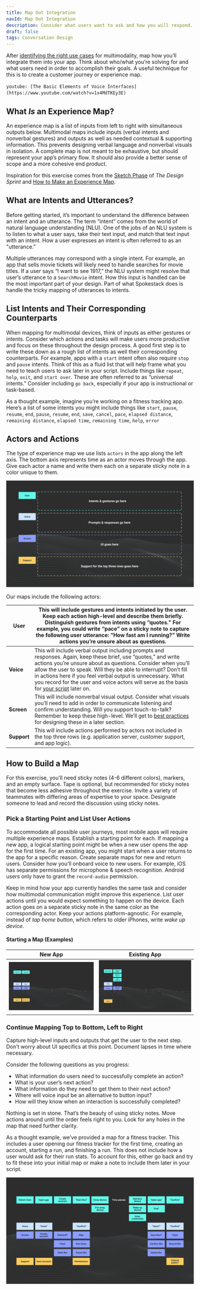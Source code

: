 ```yaml
---
title: Map Out Integration
navId: Map Out Integration
description: Consider what users want to ask and how you will respond.
draft: false
tags: Conversation Design
---
```


<img src="../../assets/docs/design-map-out-integration.png" style="display:none"/>

After [identifying the right use cases](find-the-right-use-case) for multimodality, map how you’ll integrate them into your app. Think about who/what you’re solving for and what users need in order to accomplish their goals. A useful technique for this is to create a customer journey or experience map.

`youtube: [The Basic Elements of Voice Interfaces](https://www.youtube.com/watch?v=1x4MdTKEy3E)`

## What _Is_ an Experience Map?

An experience map is a list of inputs from left to right with simultaneous outputs below. Multimodal maps include inputs (verbal intents and nonverbal gestures) and outputs as well as needed contextual & supporting information. This prevents designing verbal language and nonverbal visuals in isolation. A complete map is not meant to be exhaustive, but should represent your app’s primary flow. It should also provide a better sense of scope and a more cohesive end product.

Inspiration for this exercise comes from the [Sketch Phase](https://www.thesprintbook.com/how) of _The Design Sprint_ and [How to Make an Experience Map](https://blog.carbonfive.com/2017/08/03/experience-mapping-2/).

## What are Intents and Utterances?

Before getting started, it’s important to understand the difference between an intent and an utterance. The term “intent” comes from the world of natural language understanding (NLU). One of the jobs of an NLU system is to listen to what a user says, take their text input, and match that text input with an intent. How a user expresses an intent is often referred to as an "utterance.”

Multiple utterances may correspond with a single intent. For example, an app that sells movie tickets will likely need to handle searches for movie titles. If a user says “I want to see 1917,” the NLU system might resolve that user’s utterance to a `SearchMovie` intent. How this input is handled can be the most important part of your design. Part of what Spokestack does is handle the tricky mapping of utterances to intents.

## List Intents and Their Corresponding Counterparts

When mapping for multimodal devices, think of inputs as either gestures or intents. Consider which actions and tasks will make users more productive and focus on these throughout the design process. A good first step is to write these down as a rough list of intents as well their corresponding counterparts. For example, apps with a `start` intent often also require `stop` and `pause` intents. Think of this as a fluid list that will help frame what you need to teach users to ask later in your script. Include things like `repeat`, `help`, `exit`, and `start over`. These are often referred to as “universal intents.” Consider including `go back`, especially if your app is instructional or task-based.

As a thought example, imagine you’re working on a fitness tracking app. Here’s a list of some intents you might include things like `start`, `pause`, `resume`, `end`, `pause`, `resume`, `end`, `save`, `cancel`, `pace`, `elapsed distance`, `remaining distance`, `elapsed time`, `remaining time`, `help`, `error`

## Actors and Actions

The type of experience map we use lists `actors` in the app along the left axis. The bottom axis represents time as an actor moves through the app. Give each actor a name and write them each on a separate sticky note in a color unique to them.

![Experience Map Actions and Actions](../../assets/docs/design-map-out-integration/actors.png)

Our maps include the following actors:

| **User**    | This will include gestures and intents initiated by the user. Keep each action high-level and describe them briefly. Distinguish gestures from intents using “quotes.” For example, you could write “pace” on a sticky note to capture the following user utterance: “How fast am I running?” Write actions you’re unsure about as questions.                                                                                                 |
| ----------- | --------------------------------------------------------------------------------------------------------------------------------------------------------------------------------------------------------------------------------------------------------------------------------------------------------------------------------------------------------------------------------------------------------------------------------------------- |
| **Voice**   | This will include verbal output including prompts and responses. Again, keep these brief, use “quotes,” and write actions you’re unsure about as questions. Consider when you’ll allow the user to speak. Will they be able to interrupt? Don’t fill in actions here if you feel verbal output is unnecessary. What you record for the user and voice actors will serve as the basis for [your script](script-storyboard-responses) later on. |
| **Screen**  | This will include nonverbal visual output. Consider what visuals you’ll need to add in order to communicate listening and confirm understanding. Will you support touch-to-talk? Remember to keep these high-level. We’ll get to [best practices](tips-for-designing-visual-output) for designing these in a later section.                                                                                                                   |
| **Support** | This will include actions performed by actors not included in the top three rows (e.g. application server, customer support, and app logic).                                                                                                                                                                                                                                                                                                  |

## How to Build a Map

For this exercise, you’ll need sticky notes (4-6 different colors), markers, and an empty surface. Tape is optional, but recommended for sticky notes that become less adhesive throughout the exercise. Invite a variety of teammates with differing areas of expertise to your space. Designate someone to lead and record the discussion using sticky notes.

### Pick a Starting Point and List User Actions

To accommodate all possible user journeys, most mobile apps will require multiple experience maps. Establish a starting point for each. If mapping a new app, a logical starting point might be when a new user opens the app for the first time. For an existing app, you might start when a user returns to the app for a specific reason. Create separate maps for new and return users. Consider how you’ll onboard voice to new users. For example, iOS has separate permissions for microphone & speech recognition. Android users only have to grant the `record-audio` permission.

Keep in mind how your app currently handles the same task and consider how multimodal communication might improve this experience. List user actions until you would expect something to happen on the device. Each action goes on a separate sticky note in the same color as the corresponding actor. Keep your actions platform-agnostic. For example, instead of _tap home button_, which refers to older iPhones, write _wake up device_.

#### Starting a Map (Examples)

| New App                                                                                       | Existing App                                                                                             |
| --------------------------------------------------------------------------------------------- | -------------------------------------------------------------------------------------------------------- |
| ![Starting map for a new app](../../assets/docs/design-map-out-integration/start-new-app.png) | ![Starting map for an existing app](../../assets/docs/design-map-out-integration/start-existing-app.png) |

### Continue Mapping Top to Bottom, Left to Right

Capture high-level inputs and outputs that get the user to the next step. Don’t worry about UI specifics at this point. Document lapses in time where necessary.

Consider the following questions as you progress:

- What information do users need to successfully complete an action?
- What is your user’s next action?
- What information do they need to get them to their next action?
- Where will voice input be an alternative to button input?
- How will they know when an interaction is successfully completed?

Nothing is set in stone. That’s the beauty of using sticky notes. Move actions around until the order feels right to you. Look for any holes in the map that need further clarity.

As a thought example, we’ve provided a map for a fitness tracker. This includes a user opening our fitness tracker for the first time, creating an account, starting a run, and finishing a run. This does not include how a user would ask for their run stats. To account for this, either go back and try to fit these into your initial map or make a note to include them later in your script.

![Example experience map](../../assets/docs/design-map-out-integration/example.png)

